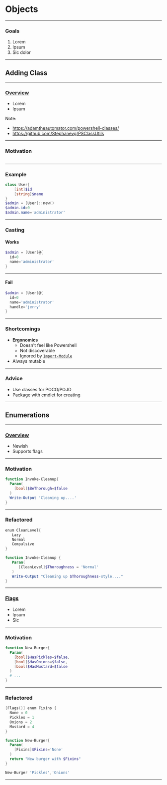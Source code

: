 # Objects

---

### Goals
1. Lorem
1. Ipsum
1. Sic dolor

---

## Adding Class

---

### [Overview](https://docs.microsoft.com/en-us/powershell/module/microsoft.powershell.core/about/about_classes)
* Lorem
* Ipsum

Note:
* https://adamtheautomator.com/powershell-classes/
* https://github.com/Stephanevg/PSClassUtils

---

### Motivation
```powershell


```


--- 

### Example
```powershell
class User{
    [int]$id
    [string]$name
}
$admin = [User]::new()
$admin.id=0
$admin.name='administrator'
```

---

### Casting
#### Works
```powershell
$admin = [User]@{
  id=0
  name='administrator'
}
```

---

#### Fail
```powershell
$admin = [User]@{
  id=0
  name='administrator'
  handle='jerry'
}
```

---

### Shortcomings
* **Ergonomics** 
  - Doesn't feel like Powershell
  - Not discoverable
  - Ignored by [`Import-Module`](https://docs.microsoft.com/en-us/powershell/module/microsoft.powershell.core/import-module)
* Always mutable

---

### Advice
* Use classes for POCO/POJO
* Package with cmdlet for creating

---

## Enumerations

---

### [Overview](https://docs.microsoft.com/en-us/powershell/module/microsoft.powershell.core/about/about_enum)
* Newish
* Supports flags

---

### Motivation
```powershell
function Invoke-Cleanup{
  Param(
    [bool]$BeThorough=$false
  )
  Write-Output 'Cleaning up....'
}
```
---

### Refactored
```powershell
enum CleanLevel{
   Lazy
   Normal
   Compulsive
}

function Invoke-Cleanup {
   Param(
      [CleanLevel]$Thoroughness = 'Normal'
   )
   Write-Output "Cleaning up $Thoroughness-style...."
}
```

---

### [Flags](https://docs.microsoft.com/en-us/powershell/module/microsoft.powershell.core/about/about_enum?view=powershell-7.1#flags-usage-example)
* Lorem
* Ipsum
* Sic

--- 

### Motivation
```powershell
function New-Burger{
  Param(
    [bool]$HasPickles=$false,
    [bool]$HasOnions=$false,
    [bool]$HasMustard=$false
  )
  # ...
}
```

---

### Refactored
```powershell
[Flags()] enum Fixins {
  None = 0
  Pickles = 1
  Onions = 2
  Mustard = 4
}

function New-Burger{
  Param(
    [Fixins]$Fixins='None'
  )
  return "New burger with $Fixins"
}

New-Burger 'Pickles','Onions'
```

---
